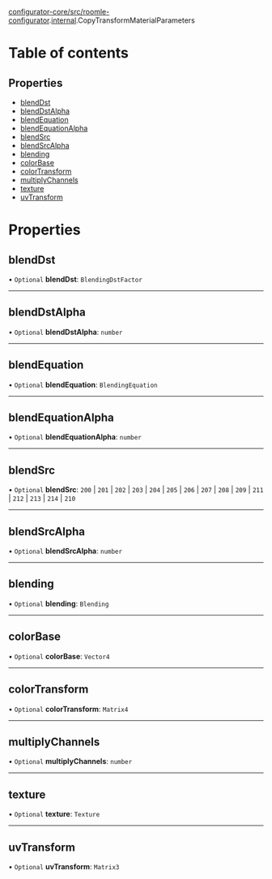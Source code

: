 [configurator-core/src/roomle-configurator](../modules/configurator_core_src_roomle_configurator.md).[internal](../modules/configurator_core_src_roomle_configurator._internal_.md).CopyTransformMaterialParameters

# Table of contents

## Properties

- [blendDst](configurator_core_src_roomle_configurator._internal_.CopyTransformMaterialParameters.md#blenddst)
- [blendDstAlpha](configurator_core_src_roomle_configurator._internal_.CopyTransformMaterialParameters.md#blenddstalpha)
- [blendEquation](configurator_core_src_roomle_configurator._internal_.CopyTransformMaterialParameters.md#blendequation)
- [blendEquationAlpha](configurator_core_src_roomle_configurator._internal_.CopyTransformMaterialParameters.md#blendequationalpha)
- [blendSrc](configurator_core_src_roomle_configurator._internal_.CopyTransformMaterialParameters.md#blendsrc)
- [blendSrcAlpha](configurator_core_src_roomle_configurator._internal_.CopyTransformMaterialParameters.md#blendsrcalpha)
- [blending](configurator_core_src_roomle_configurator._internal_.CopyTransformMaterialParameters.md#blending)
- [colorBase](configurator_core_src_roomle_configurator._internal_.CopyTransformMaterialParameters.md#colorbase)
- [colorTransform](configurator_core_src_roomle_configurator._internal_.CopyTransformMaterialParameters.md#colortransform)
- [multiplyChannels](configurator_core_src_roomle_configurator._internal_.CopyTransformMaterialParameters.md#multiplychannels)
- [texture](configurator_core_src_roomle_configurator._internal_.CopyTransformMaterialParameters.md#texture)
- [uvTransform](configurator_core_src_roomle_configurator._internal_.CopyTransformMaterialParameters.md#uvtransform)

# Properties

## blendDst

• `Optional` **blendDst**: `BlendingDstFactor`

___

## blendDstAlpha

• `Optional` **blendDstAlpha**: `number`

___

## blendEquation

• `Optional` **blendEquation**: `BlendingEquation`

___

## blendEquationAlpha

• `Optional` **blendEquationAlpha**: `number`

___

## blendSrc

• `Optional` **blendSrc**: ``200`` \| ``201`` \| ``202`` \| ``203`` \| ``204`` \| ``205`` \| ``206`` \| ``207`` \| ``208`` \| ``209`` \| ``211`` \| ``212`` \| ``213`` \| ``214`` \| ``210``

___

## blendSrcAlpha

• `Optional` **blendSrcAlpha**: `number`

___

## blending

• `Optional` **blending**: `Blending`

___

## colorBase

• `Optional` **colorBase**: `Vector4`

___

## colorTransform

• `Optional` **colorTransform**: `Matrix4`

___

## multiplyChannels

• `Optional` **multiplyChannels**: `number`

___

## texture

• `Optional` **texture**: `Texture`

___

## uvTransform

• `Optional` **uvTransform**: `Matrix3`
